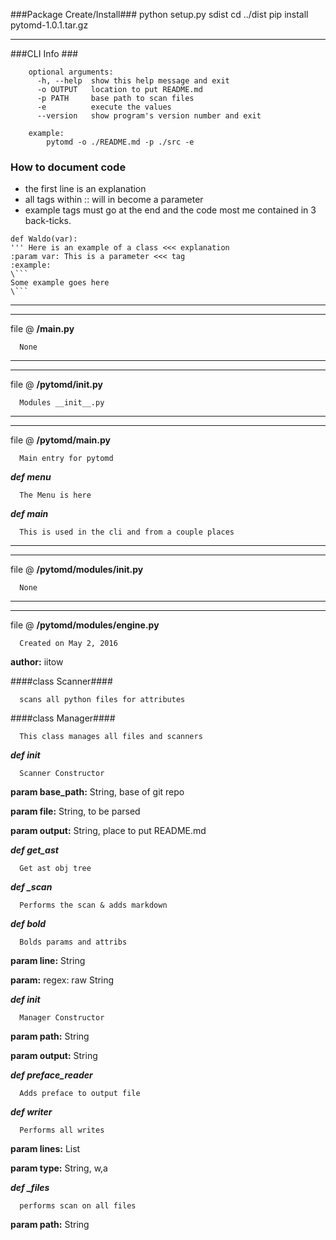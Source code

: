 ###Package Create/Install###
    python setup.py sdist
    cd ../dist
    pip install pytomd-1.0.1.tar.gz
 
****************************
###CLI Info ###
```
    optional arguments:
      -h, --help  show this help message and exit
      -o OUTPUT   location to put README.md
      -p PATH     base path to scan files
      -e          execute the values
      --version   show program's version number and exit
    
    example:
        pytomd -o ./README.md -p ./src -e
```

### How to document code ###
* the first line is an explanation
* all tags within :<anything>: will in become a parameter
* example tags must go at the end and the code most me contained in 3 back-ticks.

```
def Waldo(var):
''' Here is an example of a class <<< explanation
:param var: This is a parameter <<< tag
:example:
\```
Some example goes here
\```
```







**********************************************
**********************************************
file @ **/main.py**

      None

**********************************************
**********************************************
file @ **/pytomd/__init__.py**

      Modules __init__.py

**********************************************
**********************************************
file @ **/pytomd/__main__.py**

      Main entry for pytomd

 ***def menu*** 

      The Menu is here 

 ***def main*** 

      This is used in the cli and from a couple places 

**********************************************
**********************************************
file @ **/pytomd/modules/__init__.py**

      None

**********************************************
**********************************************
file @ **/pytomd/modules/engine.py**

      Created on May 2, 2016


**author:** iitow

####class Scanner####

      scans all python files for attributes
     

####class Manager####

      This class manages all files and scanners
     

 ***def __init__*** 

      Scanner Constructor

**param base_path:** String, base of git repo

**param file:** String, to be parsed

**param output:** String, place to put README.md 

 ***def get_ast*** 

      Get ast obj tree
         

 ***def _scan*** 

      Performs the scan & adds markdown
         

 ***def bold*** 

      Bolds params and attribs

**param line:** String

**param:** regex: raw String 

 ***def __init__*** 

      Manager Constructor

**param path:** String

**param output:** String 

 ***def preface_reader*** 

      Adds preface to output file
         

 ***def writer*** 

      Performs all writes

**param lines:** List

**param type:** String, w,a 

 ***def _files*** 

      performs scan on all files

**param path:** String 
